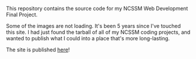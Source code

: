 This repository contains the source code for my NCSSM Web Development Final Project.

Some of the images are not loading. It's been 5 years since I've touched this site.
I had just found the tarball of all of my NCSSM coding projects, and wanted to 
publish what I could into a place that's more long-lasting. 

The site is published [here](https://jg925.github.io/kpop-wiki/)!
